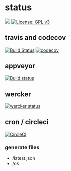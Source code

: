 # status
[![](https://img.shields.io/badge/twitter-onoie3-brightgreen.svg)](https://twitter.com/onoie3)
[![License: GPL v3](https://img.shields.io/badge/License-GPL%20v3-blue.svg)](https://www.gnu.org/licenses/gpl-3.0)

## travis and codecov
[![Build Status](https://travis-ci.org/onoie/status.svg?branch=master)](https://travis-ci.org/onoie/status)
[![codecov](https://codecov.io/gh/onoie/status/branch/master/graph/badge.svg)](https://codecov.io/gh/onoie/status)

## appveyor
[![Build status](https://ci.appveyor.com/api/projects/status/umtf9euiolh2u5nd?svg=true)](https://ci.appveyor.com/project/onoie/status)

## wercker
[![wercker status](https://app.wercker.com/status/cba975959e3d2ad5016865a06b46ae63/s/master "wercker status")](https://app.wercker.com/project/byKey/cba975959e3d2ad5016865a06b46ae63)

## cron / circleci
[![CircleCI](https://circleci.com/gh/TotemoRisky/cron.svg?style=svg)](https://circleci.com/gh/TotemoRisky/cron)

### generate files
* /latest.json
* /ok
